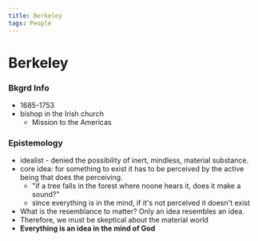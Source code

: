 ```yaml
---
title: Berkeley
tags: People
---
```

# Berkeley

### Bkgrd Info
- 1685-1753
- bishop in the Irish church
	- Mission to the Americas

### Epistemology
- idealist - denied the possibility of inert, mindless, material substance.
- core idea: for something to exist it has to be perceived by the active being that does the perceiving.
	- "if a tree falls in the forest where noone hears it, does it make a sound?"
	- since everything is in the mind, if it's not perceived it doesn't exist
- What is the resemblance to matter? Only an idea resembles an idea. 
- Therefore, we must be skeptical about the material world
- **Everything is an idea in the mind of God**